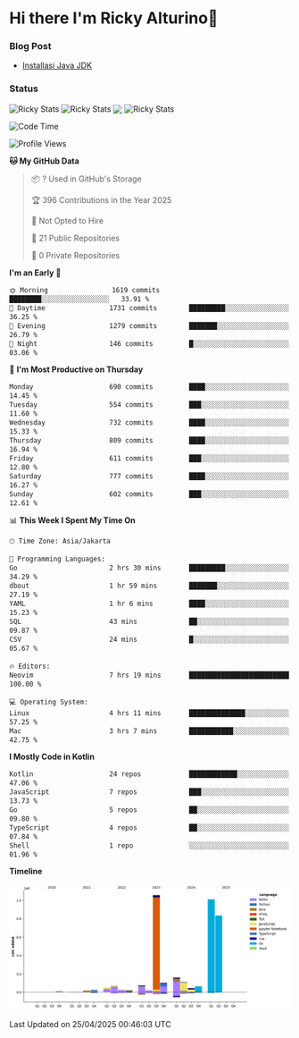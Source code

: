 # Hi there I'm Ricky Alturino👋

### Blog Post

<!-- BLOG-POST-LIST:START -->

- [Installasi Java JDK](https://onirutla.medium.com/installasi-java-jdk-ec701beeb5cb?source=rss-d9d81c918cc9------2)
<!-- BLOG-POST-LIST:END -->

### Status

<img align="center" alt="Ricky Stats" src="https://github-readme-stats.vercel.app/api?username=Alturino&theme=dark&show_icons=true&hide_border=false" />
<img align="center" alt="Ricky Stats" src="https://github-readme-stats.vercel.app/api/top-langs/?username=Alturino&theme=dark&show_icons=true&layout=compact"/>
<img align="center" width="640px" src="https://github-readme-stats.vercel.app/api/wakatime?username=Alturino&layout=compact&hide_border=true&theme=dark">
<img align="center" alt="Ricky Stats" src="https://leetcard.jacoblin.cool/onirutla?border=0&radius=20&ext=activity"/>

<!--START_SECTION:waka-->
![Code Time](http://img.shields.io/badge/Code%20Time-1%2C181%20hrs%2054%20mins-blue)

![Profile Views](http://img.shields.io/badge/Profile%20Views-0-blue)

**🐱 My GitHub Data** 

> 📦 ? Used in GitHub's Storage 
 > 
> 🏆 396 Contributions in the Year 2025
 > 
> 🚫 Not Opted to Hire
 > 
> 📜 21 Public Repositories 
 > 
> 🔑 0 Private Repositories 
 > 
**I'm an Early 🐤** 

```text
🌞 Morning                1619 commits        ████████░░░░░░░░░░░░░░░░░   33.91 % 
🌆 Daytime                1731 commits        █████████░░░░░░░░░░░░░░░░   36.25 % 
🌃 Evening                1279 commits        ███████░░░░░░░░░░░░░░░░░░   26.79 % 
🌙 Night                  146 commits         █░░░░░░░░░░░░░░░░░░░░░░░░   03.06 % 
```
📅 **I'm Most Productive on Thursday** 

```text
Monday                   690 commits         ████░░░░░░░░░░░░░░░░░░░░░   14.45 % 
Tuesday                  554 commits         ███░░░░░░░░░░░░░░░░░░░░░░   11.60 % 
Wednesday                732 commits         ████░░░░░░░░░░░░░░░░░░░░░   15.33 % 
Thursday                 809 commits         ████░░░░░░░░░░░░░░░░░░░░░   16.94 % 
Friday                   611 commits         ███░░░░░░░░░░░░░░░░░░░░░░   12.80 % 
Saturday                 777 commits         ████░░░░░░░░░░░░░░░░░░░░░   16.27 % 
Sunday                   602 commits         ███░░░░░░░░░░░░░░░░░░░░░░   12.61 % 
```


📊 **This Week I Spent My Time On** 

```text
🕑︎ Time Zone: Asia/Jakarta

💬 Programming Languages: 
Go                       2 hrs 30 mins       █████████░░░░░░░░░░░░░░░░   34.29 % 
dbout                    1 hr 59 mins        ███████░░░░░░░░░░░░░░░░░░   27.19 % 
YAML                     1 hr 6 mins         ████░░░░░░░░░░░░░░░░░░░░░   15.23 % 
SQL                      43 mins             ██░░░░░░░░░░░░░░░░░░░░░░░   09.87 % 
CSV                      24 mins             █░░░░░░░░░░░░░░░░░░░░░░░░   05.67 % 

🔥 Editors: 
Neovim                   7 hrs 19 mins       █████████████████████████   100.00 % 

💻 Operating System: 
Linux                    4 hrs 11 mins       ██████████████░░░░░░░░░░░   57.25 % 
Mac                      3 hrs 7 mins        ███████████░░░░░░░░░░░░░░   42.75 % 
```

**I Mostly Code in Kotlin** 

```text
Kotlin                   24 repos            ████████████░░░░░░░░░░░░░   47.06 % 
JavaScript               7 repos             ███░░░░░░░░░░░░░░░░░░░░░░   13.73 % 
Go                       5 repos             ██░░░░░░░░░░░░░░░░░░░░░░░   09.80 % 
TypeScript               4 repos             ██░░░░░░░░░░░░░░░░░░░░░░░   07.84 % 
Shell                    1 repo              ░░░░░░░░░░░░░░░░░░░░░░░░░   01.96 % 
```



**Timeline**

![Lines of Code chart](https://raw.githubusercontent.com/Alturino/Alturino/main/assets/bar_graph.png)


 Last Updated on 25/04/2025 00:46:03 UTC
<!--END_SECTION:waka-->
